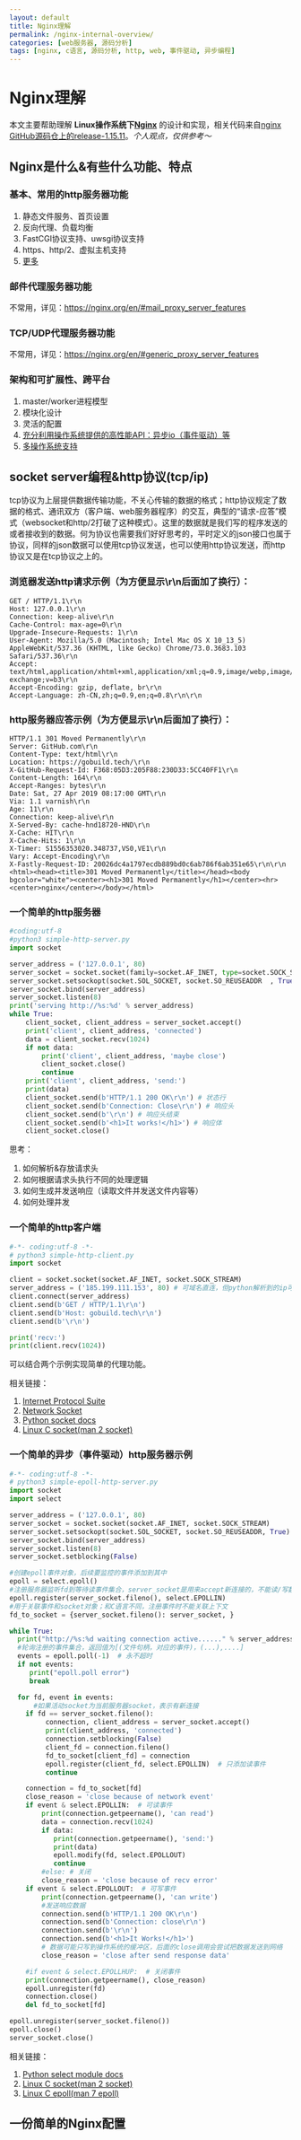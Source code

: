 ```yaml
---
layout: default
title: Nginx理解
permalink: /nginx-internal-overview/
categories: [web服务器, 源码分析]
tags: [nginx, c语言, 源码分析, http, web, 事件驱动, 异步编程]
---
```


# Nginx理解

本文主要帮助理解 **Linux操作系统下[Nginx](https://nginx.org/en/)** 的设计和实现，相关代码来自[nginx GitHub源码仓上的release-1.15.11](https://github.com/nginx/nginx/tree/release-1.15.11)。_个人观点，仅供参考～_

## Nginx是什么&有些什么功能、特点
### 基本、常用的http服务器功能
  1. 静态文件服务、首页设置
  2. 反向代理、负载均衡
  3. FastCGI协议支持、uwsgi协议支持
  4. https、http/2、虚拟主机支持
  5. [更多](https://nginx.org/en/#basic_http_features)

### 邮件代理服务器功能
  不常用，详见：https://nginx.org/en/#mail_proxy_server_features

### TCP/UDP代理服务器功能
  不常用，详见：https://nginx.org/en/#generic_proxy_server_features
  
### 架构和可扩展性、跨平台
  1. master/worker进程模型
  2. 模块化设计
  3. 灵活的配置
  4. [充分利用操作系统提供的高性能API：异步io（事件驱动）等](https://nginx.org/en/#architecture_and_scalability)
  5. [多操作系统支持](https://nginx.org/en/#tested_os_and_platforms)

## socket server编程&http协议(tcp/ip)
tcp协议为上层提供数据传输功能，不关心传输的数据的格式；http协议规定了数据的格式、通讯双方（客户端、web服务器程序）的交互，典型的“请求-应答”模式（websocket和http/2打破了这种模式）。这里的数据就是我们写的程序发送的或者接收到的数据。何为协议也需要我们好好思考的，平时定义的json接口也属于协议，同样的json数据可以使用tcp协议发送，也可以使用http协议发送，而http协议又是在tcp协议之上的。

### 浏览器发送http请求示例（为方便显示\r\n后面加了换行）：
```
GET / HTTP/1.1\r\n
Host: 127.0.0.1\r\n
Connection: keep-alive\r\n
Cache-Control: max-age=0\r\n
Upgrade-Insecure-Requests: 1\r\n
User-Agent: Mozilla/5.0 (Macintosh; Intel Mac OS X 10_13_5) AppleWebKit/537.36 (KHTML, like Gecko) Chrome/73.0.3683.103 Safari/537.36\r\n
Accept: text/html,application/xhtml+xml,application/xml;q=0.9,image/webp,image/apng,*/*;q=0.8,application/signed-exchange;v=b3\r\n
Accept-Encoding: gzip, deflate, br\r\n
Accept-Language: zh-CN,zh;q=0.9,en;q=0.8\r\n\r\n
```
### http服务器应答示例（为方便显示\r\n后面加了换行）：
```
HTTP/1.1 301 Moved Permanently\r\n
Server: GitHub.com\r\n
Content-Type: text/html\r\n
Location: https://gobuild.tech/\r\n
X-GitHub-Request-Id: F368:05D3:205F88:230D33:5CC40FF1\r\n
Content-Length: 164\r\n
Accept-Ranges: bytes\r\n
Date: Sat, 27 Apr 2019 08:17:00 GMT\r\n
Via: 1.1 varnish\r\n
Age: 11\r\n
Connection: keep-alive\r\n
X-Served-By: cache-hnd18720-HND\r\n
X-Cache: HIT\r\n
X-Cache-Hits: 1\r\n
X-Timer: S1556353020.348737,VS0,VE1\r\n
Vary: Accept-Encoding\r\n
X-Fastly-Request-ID: 20026dc4a1797ecdb889bd0c6ab786f6ab351e65\r\n\r\n
<html><head><title>301 Moved Permanently</title></head><body bgcolor="white"><center><h1>301 Moved Permanently</h1></center><hr><center>nginx</center></body></html>
```

### 一个简单的http服务器
```python
#coding:utf-8
#python3 simple-http-server.py
import socket

server_address = ('127.0.0.1', 80)
server_socket = socket.socket(family=socket.AF_INET, type=socket.SOCK_STREAM)
server_socket.setsockopt(socket.SOL_SOCKET, socket.SO_REUSEADDR  , True) # 避免测试时发生 Address already in use 错误
server_socket.bind(server_address)
server_socket.listen(8)
print('serving http://%s:%d' % server_address)
while True:
    client_socket, client_address = server_socket.accept()
    print('client', client_address, 'connected')
    data = client_socket.recv(1024)
    if not data:
        print('client', client_address, 'maybe close')
        client_socket.close()
        continue
    print('client', client_address, 'send:')
    print(data)
    client_socket.send(b'HTTP/1.1 200 OK\r\n') # 状态行
    client_socket.send(b'Connection: Close\r\n') # 响应头
    client_socket.send(b'\r\n') # 响应头结束
    client_socket.send(b'<h1>It works!</h1>') # 响应体
    client_socket.close()
```
思考：
1. 如何解析&存放请求头
2. 如何根据请求头执行不同的处理逻辑
3. 如何生成并发送响应（读取文件并发送文件内容等）
4. 如何处理并发

### 一个简单的http客户端
```python
#-*- coding:utf-8 -*-
# python3 simple-http-client.py
import socket

client = socket.socket(socket.AF_INET, socket.SOCK_STREAM)
server_address = ('185.199.111.153', 80) # 可域名直连，但python解析到的ip可能连不上
client.connect(server_address)
client.send(b'GET / HTTP/1.1\r\n')
client.send(b'Host: gobuild.tech\r\n')
client.send(b'\r\n')

print('recv:')
print(client.recv(1024))
```
可以结合两个示例实现简单的代理功能。

相关链接：
1. [Internet Protocol Suite](https://en.wikipedia.org/wiki/Internet_protocol_suite)
2. [Network Socket](https://en.wikipedia.org/wiki/Network_socket)
3. [Python socket docs](https://docs.python.org/3/library/socket.html)
4. [Linux C socket(man 2 socket)](http://www.man7.org/linux/man-pages/man2/socket.2.html)

### 一个简单的异步（事件驱动）http服务器示例
```python
#-*- coding:utf-8 -*-
# python3 simple-epoll-http-server.py
import socket
import select

server_address = ('127.0.0.1', 80)
server_socket = socket.socket(socket.AF_INET, socket.SOCK_STREAM)
server_socket.setsockopt(socket.SOL_SOCKET, socket.SO_REUSEADDR, True)
server_socket.bind(server_address)
server_socket.listen(8)
server_socket.setblocking(False)

#创建epoll事件对象，后续要监控的事件添加到其中
epoll = select.epoll()
#注册服务器监听fd到等待读事件集合，server_socket是用来accept新连接的，不能读/写数据
epoll.register(server_socket.fileno(), select.EPOLLIN)
#用于关联事件和socket对象；和C语言不同，注册事件时不能关联上下文
fd_to_socket = {server_socket.fileno(): server_socket, }

while True:
  print("http://%s:%d waiting connection active......" % server_address)
  #轮询注册的事件集合，返回值为[(文件句柄，对应的事件)，(...),....]
  events = epoll.poll(-1)  # 永不超时
  if not events:
     print("epoll.poll error")
     break

  for fd, event in events:
      #如果活动socket为当前服务器socket，表示有新连接
    if fd == server_socket.fileno():
         connection, client_address = server_socket.accept()
         print(client_address, 'connected')
         connection.setblocking(False)
         client_fd = connection.fileno()
         fd_to_socket[client_fd] = connection
         epoll.register(client_fd, select.EPOLLIN)  # 只添加读事件
         continue

    connection = fd_to_socket[fd]
    close_reason = 'close because of network event'
    if event & select.EPOLLIN:  # 可读事件
        print(connection.getpeername(), 'can read')
        data = connection.recv(1024)
        if data:
           print(connection.getpeername(), 'send:')
           print(data)
           epoll.modify(fd, select.EPOLLOUT)
           continue
        #else: # 关闭
        close_reason = 'close because of recv error'
    if event & select.EPOLLOUT:  # 可写事件
        print(connection.getpeername(), 'can write')
        #发送响应数据
        connection.send(b'HTTP/1.1 200 OK\r\n')
        connection.send(b'Connection: close\r\n')
        connection.send(b'\r\n')
        connection.send(b'<h1>It Works!</h1>')
        # 数据可能只写到操作系统的缓冲区，后面的close调用会尝试把数据发送到网络
        close_reason = 'close after send response data'

    #if event & select.EPOLLHUP:  # 关闭事件
    print(connection.getpeername(), close_reason)
    epoll.unregister(fd)
    connection.close()
    del fd_to_socket[fd]

epoll.unregister(server_socket.fileno())
epoll.close()
server_socket.close()
```

相关链接：
1. [Python select module docs](https://docs.python.org/3/library/select.html#module-select)
2. [Linux C socket(man 2 socket)](http://www.man7.org/linux/man-pages/man2/socket.2.html)
3. [Linux C epoll(man 7 epoll)](http://www.man7.org/linux/man-pages/man7/epoll.7.html)

## 一份简单的Nginx配置
